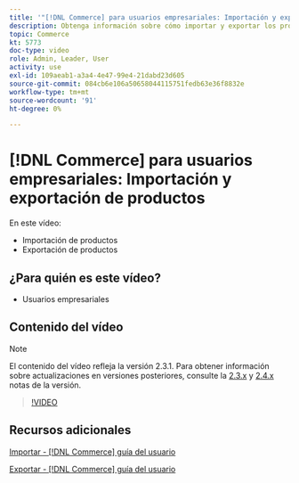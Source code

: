 ```yaml
---
title: '"[!DNL Commerce] para usuarios empresariales: Importación y exportación de productos"'
description: Obtenga información sobre cómo importar y exportar los productos del catálogo.
topic: Commerce
kt: 5773
doc-type: video
role: Admin, Leader, User
activity: use
exl-id: 109aeab1-a3a4-4e47-99e4-21dabd23d605
source-git-commit: 084cb6e106a50658044115751fedb63e36f8832e
workflow-type: tm+mt
source-wordcount: '91'
ht-degree: 0%

---
```


# [!DNL Commerce] para usuarios empresariales: Importación y exportación de productos

En este vídeo:

- Importación de productos
- Exportación de productos

## ¿Para quién es este vídeo?

- Usuarios empresariales

## Contenido del vídeo

>[!NOTE]
>
>El contenido del vídeo refleja la versión 2.3.1. Para obtener información sobre actualizaciones en versiones posteriores, consulte la [ 2.3.x](https://devdocs.magento.com/guides/v2.3/release-notes/bk-release-notes.html) y [2.4.x](https://devdocs.magento.com/guides/v2.4/release-notes/bk-release-notes.html) notas de la versión.

>[!VIDEO](https://video.tv.adobe.com/v/35958?quality=12&learn=on)

## Recursos adicionales

[Importar - [!DNL Commerce] guía del usuario](https://docs.magento.com/user-guide/system/data-import.html)

[Exportar - [!DNL Commerce] guía del usuario](https://docs.magento.com/user-guide/system/data-export.html)
